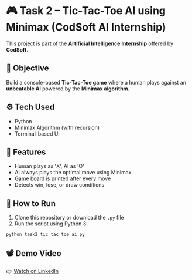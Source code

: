 # 🎮 Task 2 – Tic-Tac-Toe AI using Minimax (CodSoft AI Internship)

This project is part of the **Artificial Intelligence Internship** offered by **CodSoft**.

## 📌 Objective
Build a console-based **Tic-Tac-Toe game** where a human plays against an **unbeatable AI** powered by the **Minimax algorithm**.

## ⚙️ Tech Used
- Python
- Minimax Algorithm (with recursion)
- Terminal-based UI

## 🧠 Features
- Human plays as 'X', AI as 'O'
- AI always plays the optimal move using Minimax
- Game board is printed after every move
- Detects win, lose, or draw conditions

## 🚀 How to Run
1. Clone this repository or download the `.py` file
2. Run the script using Python 3:
```bash
python task2_tic_tac_toe_ai.py
```

## 📽️ Demo Video
👉 [Watch on LinkedIn](https://www.linkedin.com/posts/shyam-manohar-gupta-a12726230_codsoft-internship-tictactoe-activity-7352294552768057346-uj1S?utm_source=share&utm_medium=member_desktop&rcm=ACoAADnFpC4BhQf1AIEeGv1NiCGPl0Zf18kbSHE)
